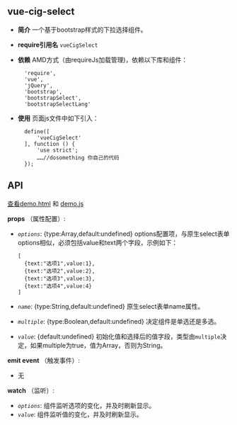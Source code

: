 ## vue-cig-select

+ __简介__ 一个基于bootstrap样式的下拉选择组件。
+ __require引用名__ `vueCigSelect`
+ __依赖__ AMD方式（由requireJs加载管理)，依赖以下库和组件：

        'require',
        'vue',
        'jQuery',
        'bootstrap',
        'bootstrapSelect',
        'bootstrapSelectLang'

+ __使用__ 页面js文件中如下引入：

        define([
            'vueCigSelect'
        ], function () {
            'use strict';
            ……//dosomething 你自己的代码
        });

## API

[查看demo.html](./demo.html) 和 [demo.js](./demo.js)

__props__ （属性配置）:
            
  + _`options`_: {type:Array,default:undefined} options配置项，与原生select表单options相似，必须包括value和text两个字段，示例如下：
    ```
    [
      {text:"选项1",value:1},
      {text:"选项2",value:2},
      {text:"选项3",value:3},
      {text:"选项4",value:4}
    ]
    ```
   
  + _`name`_: {type:String,default:undefined} 原生select表单name属性。
   
  + _`multiple`_: {type:Boolean,default:undefined} 决定组件是单选还是多选。

  + _`value`_: {default:undefined} 初始化值和选择后的值字段，类型由`multiple`决定，如果multiple为true，值为Array，否则为String。

__emit event__ （触发事件）:
            
  + 无


__watch__ （监听）:
            
  + _`options`_: 组件监听选项的变化，并及时刷新显示。
  + _`value`_: 组件监听值的变化，并及时刷新显示。